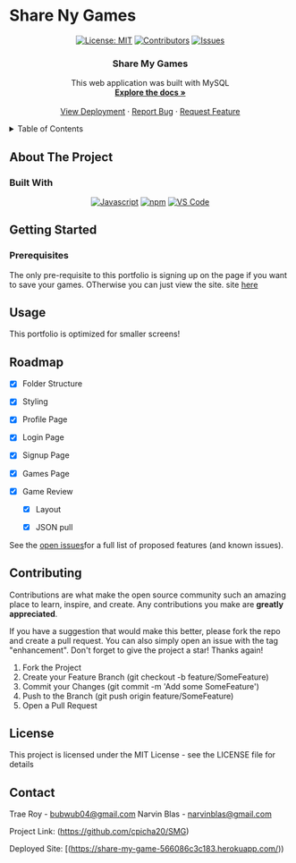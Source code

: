# Share Ny Games

<div align="center">

[![License: MIT](https://img.shields.io/badge/License-MIT-yellow.svg)](https://opensource.org/licenses/MIT)
[![Contributors](https://img.shields.io/github.com/cpicha20/SMG/graphs/contributors.svg?style=plastic&logo=appveyor)](https://github.com/cpicha20/SMG/graphs/contributors)
[![Issues](https://img.shields.io/github/issues/404pandas/react-portfolio.svg?style=plastic&logo=appveyor)](https://github.com/cpicha20/SMG/issues)

</div>

<h3 align="center">Share My Games</h3>

  <p align="center">
    This web application was built with MySQL
    <br />
    <a href="https://github.com/cpicha20/SMG/"><strong>Explore the docs »</strong></a>
    <br />
    <br />
    <a href="https://share-my-game-566086c3c183.herokuapp.com/">View Deployment</a>
    ·
    <a href="https://github.com/cpicha20/SMG/issues">Report Bug</a>
    ·
    <a href="https://github.com/cpicha20/SMG/issues">Request Feature</a>
  </p>
</div>

<!-- TABLE OF CONTENTS -->
<details>
  <summary>Table of Contents</summary>
  <ol>
    <li>
      <a href="#about-the-project">About The Project</a>
      <ul>
        <li><a href="#built-with">Built With</a></li>
      </ul>
    </li>
    <li>
      <a href="#getting-started">Getting Started</a>
      <ul>
        <li><a href="#prerequisites">Prerequisites</a></li>
      </ul>
    </li>
    <li><a href="#usage">Usage</a></li>
    <li><a href="#roadmap">Roadmap</a></li>
    <li><a href="#contributing">Contributing</a></li>
    <li><a href="#license">License</a></li>
    <li><a href="#contact">Contact</a></li>
    <li><a href="#acknowledgments">Acknowledgments</a></li>
  </ol>
</details>

<!-- ABOUT THE PROJECT -->

## About The Project

### Built With

<div align="center">

[![Javascript](https://img.shields.io/badge/Language-JavaScript-ff0000?style=plastic&logo=JavaScript&logoWidth=10)](https://javascript.info/)
[![npm](https://img.shields.io/badge/Tools-npm-ff0000?style=plastic&logo=npm&logoWidth=10)](https://www.npmjs.com/)
[![VS Code](https://img.shields.io/badge/IDE-VSCode-ff0000?style=plastic&logo=VisualStudioCode&logoWidth=10)](https://code.visualstudio.com/docs)

</div>

## Getting Started

### Prerequisites

The only pre-requisite to this portfolio is signing up on the page if you want to save your games. OTherwise you can just view the site. site [here](https://share-my-game-566086c3c183.herokuapp.com/)

## Usage

This portfolio is optimized for smaller screens!



<!-- ROADMAP -->

## Roadmap

- [x] Folder Structure
- [x] Styling
- [x] Profile Page
- [x] Login Page
- [x] Signup Page
- [x] Games Page
- [x] Game Review  
 
  - [x] Layout
  - [x] JSON pull


See the [open issues](https://github.com/cpicha20/SMG/issues)for a full list of proposed features (and known issues).

## Contributing

Contributions are what make the open source community such an amazing place to learn, inspire, and create. Any contributions you make are **greatly appreciated**.

If you have a suggestion that would make this better, please fork the repo and create a pull request. You can also simply open an issue with the tag "enhancement".
Don't forget to give the project a star! Thanks again!

1. Fork the Project
2. Create your Feature Branch (git checkout -b feature/SomeFeature)
3. Commit your Changes (git commit -m 'Add some SomeFeature')
4. Push to the Branch (git push origin feature/SomeFeature)
5. Open a Pull Request


## License

This project is licensed under the MIT License - see the LICENSE file for details


## Contact

Trae Roy - bubwub04@gmail.com
Narvin Blas - narvinblas@gmail.com


Project Link: (https://github.com/cpicha20/SMG)

Deployed Site: [(https://share-my-game-566086c3c183.herokuapp.com/))



